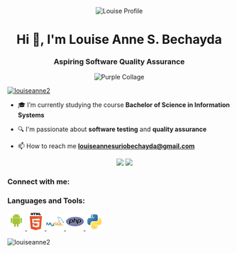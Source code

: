 <p align="center">
  <img src="https://github.com/louiseanne2/louiseanne2/blob/main/porpol.png?raw=true" alt="Louise Profile" width="600" />
</p>

<h1 align="center">Hi 👋, I'm Louise Anne S. Bechayda</h1>
<h3 align="center">Aspiring Software Quality Assurance</h3>

<p align="center">
  <img src="https://github.com/louiseanne2/louiseanne2/blob/main/your-purple-image.png?raw=true" alt="Purple Collage" width="600"/>
</p>

<p align="left"> <a href="https://github.com/ryo-ma/github-profile-trophy"><img src="https://github-profile-trophy.vercel.app/?username=louiseanne2" alt="louiseanne2" /></a> </p>

- 🎓 I’m currently studying the course **Bachelor of Science in Information Systems**
- 🔍 I'm passionate about **software testing** and **quality assurance**
- 📫 How to reach me **louiseannesuriobechayda@gmail.com**  

  <p align="center">
  <img src="https://github-readme-stats.vercel.app/api?username=louiseanne2&show_icons=true&theme=radical&count_private=true&hide_border=true" />
  <img src="https://github-readme-streak-stats.herokuapp.com/?user=louiseanne2&theme=radical&hide_border=true" />
</p>
  

<h3 align="left">Connect with me:</h3>
<p align="left">
</p>



<h3 align="left">Languages and Tools:</h3>
<p align="left"> <a href="https://developer.android.com" target="_blank" rel="noreferrer"> <img src="https://raw.githubusercontent.com/devicons/devicon/master/icons/android/android-original-wordmark.svg" alt="android" width="40" height="40"/> </a> <a href="https://www.w3.org/html/" target="_blank" rel="noreferrer"> <img src="https://raw.githubusercontent.com/devicons/devicon/master/icons/html5/html5-original-wordmark.svg" alt="html5" width="40" height="40"/> </a> <a href="https://www.mysql.com/" target="_blank" rel="noreferrer"> <img src="https://raw.githubusercontent.com/devicons/devicon/master/icons/mysql/mysql-original-wordmark.svg" alt="mysql" width="40" height="40"/> </a> <a href="https://www.php.net" target="_blank" rel="noreferrer"> <img src="https://raw.githubusercontent.com/devicons/devicon/master/icons/php/php-original.svg" alt="php" width="40" height="40"/> </a> <a href="https://www.python.org" target="_blank" rel="noreferrer"> <img src="https://raw.githubusercontent.com/devicons/devicon/master/icons/python/python-original.svg" alt="python" width="40" height="40"/> </a> </p>

<p><img align="center" src="https://github-readme-stats.vercel.app/api/top-langs?username=louiseanne2&show_icons=true&locale=en&layout=compact" alt="louiseanne2" /></p>
